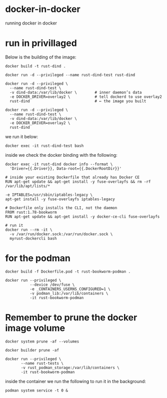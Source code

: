 # docker-in-docker
running docker in docker


# run in privillaged

Below is the building of the image:

```
docker build -t rust-dind .
```

```
docker run -d --privileged --name rust-dind-test rust-dind

docker run -d --privileged \
  --name rust-dind-test \
  -v dind-data:/var/lib/docker \        # inner daemon’s data
  -e DOCKER_DRIVER=overlay2 \           # tell dockerd to use overlay2
  rust-dind                             # ← the image you built

docker run -d --privileged \
  --name rust-dind-test \
  -v dind-data:/var/lib/docker \
  -e DOCKER_DRIVER=overlay2 \
  rust-dind
```

we run it below:

```
docker exec -it rust-dind-test bash
```

inside we check the docker binding with the following:

```
docker exec -it rust-dind docker info --format \
  'Driver={{.Driver}}, Data-root={{.DockerRootDir}}'
```


```
# inside your existing Dockerfile that already has Docker CE
RUN apt-get update && apt-get install -y fuse-overlayfs && rm -rf /var/lib/apt/lists/*

-e IPTABLES=/usr/sbin/iptables-legacy \
apt-get install -y fuse-overlayfs iptables-legacy
```


```
# Dockerfile only installs the CLI, not the daemon
FROM rust:1.78-bookworm
RUN apt-get update && apt-get install -y docker-ce-cli fuse-overlayfs

# run it
docker run --rm -it \
  -v /var/run/docker.sock:/var/run/docker.sock \
  myrust-dockercli bash

```


# for the podman

```
docker build -f Dockerfile.pod -t rust-bookworm-podman .
```

```
docker run --privileged \
           --device /dev/fuse \
           -e _CONTAINERS_USERNS_CONFIGURED=1 \
           -v podman_lib:/var/lib/containers \
           -it rust-bookworm-podman
```

# Remember to prune the docker image volume

```
docker system prune -af --volumes
```

```
docker builder prune -af
```

```
docker run --privileged \
       --name rust-tests \
       -v rust_podman_storage:/var/lib/containers \
       -it rust-bookworm-podman
```

inside the container we run the following to run it in the background:

```
podman system service -t 0 &
```

